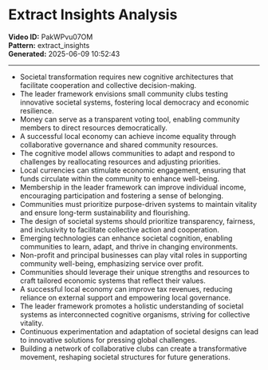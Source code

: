 # Extract Insights Analysis

**Video ID:** PakWPvu07OM  
**Pattern:** extract_insights  
**Generated:** 2025-06-09 10:52:43  

---

- Societal transformation requires new cognitive architectures that facilitate cooperation and collective decision-making.
- The leader framework envisions small community clubs testing innovative societal systems, fostering local democracy and economic resilience.
- Money can serve as a transparent voting tool, enabling community members to direct resources democratically.
- A successful local economy can achieve income equality through collaborative governance and shared community resources.
- The cognitive model allows communities to adapt and respond to challenges by reallocating resources and adjusting priorities.
- Local currencies can stimulate economic engagement, ensuring that funds circulate within the community to enhance well-being.
- Membership in the leader framework can improve individual income, encouraging participation and fostering a sense of belonging.
- Communities must prioritize purpose-driven systems to maintain vitality and ensure long-term sustainability and flourishing.
- The design of societal systems should prioritize transparency, fairness, and inclusivity to facilitate collective action and cooperation.
- Emerging technologies can enhance societal cognition, enabling communities to learn, adapt, and thrive in changing environments.
- Non-profit and principal businesses can play vital roles in supporting community well-being, emphasizing service over profit.
- Communities should leverage their unique strengths and resources to craft tailored economic systems that reflect their values.
- A successful local economy can improve tax revenues, reducing reliance on external support and empowering local governance.
- The leader framework promotes a holistic understanding of societal systems as interconnected cognitive organisms, striving for collective vitality.
- Continuous experimentation and adaptation of societal designs can lead to innovative solutions for pressing global challenges.
- Building a network of collaborative clubs can create a transformative movement, reshaping societal structures for future generations.